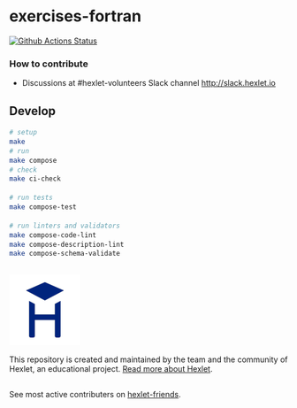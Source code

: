 # exercises-fortran

[![Github Actions Status](../../workflows/Docker/badge.svg)](../../actions)

### How to contribute

* Discussions at #hexlet-volunteers Slack channel http://slack.hexlet.io

## Develop

```sh
# setup
make
# run
make compose
# check
make ci-check

# run tests
make compose-test

# run linters and validators
make compose-code-lint
make compose-description-lint
make compose-schema-validate
```

##
[![Hexlet Ltd. logo](https://raw.githubusercontent.com/Hexlet/assets/master/images/hexlet_logo128.png)](https://hexlet.io/pages/about?utm_source=github&utm_medium=link&utm_campaign=exercises-fortran)

This repository is created and maintained by the team and the community of Hexlet, an educational project. [Read more about Hexlet](https://hexlet.io/pages/about?utm_source=github&utm_medium=link&utm_campaign=exercises-fortran).
##

See most active contributers on [hexlet-friends](https://friends.hexlet.io/).
